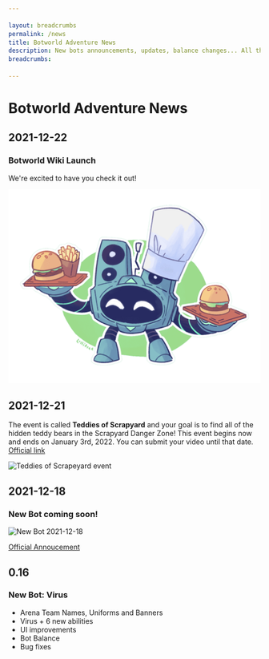 ```yaml
---

layout: breadcrumbs
permalink: /news
title: Botworld Adventure News
description: New bots announcements, updates, balance changes... All the News about Botworld Adventure!
breadcrumbs:

---
```


# Botworld Adventure News



<div markdown="1" class=" ghcms ghcms-main">

## 2021-12-22

### Botworld Wiki Launch

We're excited to have you check it out!

![Beat Burger by Lollitree](/assets/img/pics/beatburger.png)

## 2021-12-21

The event is called **Teddies of Scrapyard** and your goal is to find all of the hidden teddy bears in the Scrapyard Danger Zone! This event begins now and ends on January 3rd, 2022. You can submit your video until that date. [Official link](https://docs.google.com/forms/d/e/1FAIpQLSeEieIPZpQEYwryNs32m-ovHbPqGx3oLC1AsCF6FfwR-9tvCw/viewform)

![Teddies of Scrapeyard event](https://cdn.discordapp.com/attachments/824813164142788619/922458360907985016/BA_Teddies_Scrapyard.jpg)

## 2021-12-18

### New Bot coming soon!

![New Bot 2021-12-18](https://cdn.discordapp.com/attachments/824813164142788619/921748933791854632/Mystery_Bot_Reveal_4.jpg) 

[Official Annoucement](https://twitter.com/BotworldGame/status/1472189909188300802)


## 0.16

### New Bot: Virus

- Arena Team Names, Uniforms and Banners
- Virus + 6 new abilities
- UI improvements
- Bot Balance
- Bug fixes

</div>

<style>
	section img { max-width: 60% }
	@media (max-width: 600px) {
		section img { max-width: 100% }
	}
</style>
